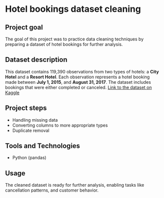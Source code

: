 # Hotel bookings dataset cleaning

## Project goal
The goal of this project was to practice data cleaning techniques by preparing a dataset of hotel bookings for further analysis.

## Dataset description
This dataset contains 119,390 observations from two types of hotels: a **City Hotel** and a **Resort Hotel**. Each observation represents a hotel booking made between **July 1, 2015**, and **August 31, 2017**. The dataset includes bookings that were either completed or canceled.
[Link to the dataset on Kaggle](https://www.kaggle.com/datasets/jessemostipak/hotel-booking-demand/data)

## Project steps
* Handling missing data
* Converting columns to more appropriate types
* Duplicate removal

## Tools and Technologies
* Python (pandas)

## Usage
The cleaned dataset is ready for further analysis, enabling tasks like cancellation patterns, and customer behavior.
